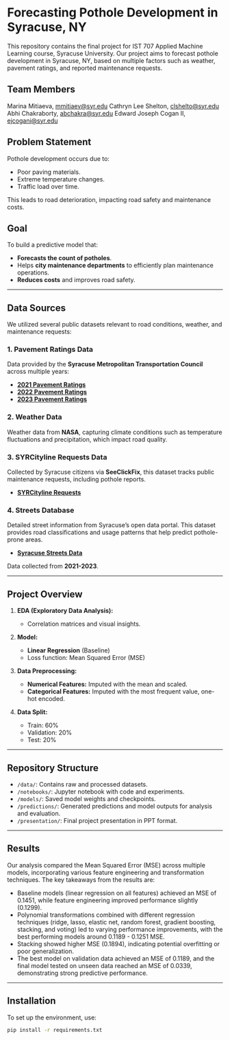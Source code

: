 # Forecasting Pothole Development in Syracuse, NY

This repository contains the final project for IST 707 Applied Machine Learning course, Syracuse University. Our project aims to forecast pothole development in Syracuse, NY, based on multiple factors such as weather, pavement ratings, and reported maintenance requests.

## Team Members

Marina Mitiaeva, mmitiaev@syr.edu
Cathryn Lee Shelton, clshelto@syr.edu
Abhi Chakraborty, abchakra@syr.edu
Edward Joseph Cogan II, ejcogani@syr.edu

## Problem Statement

Pothole development occurs due to:
- Poor paving materials.
- Extreme temperature changes.
- Traffic load over time.

This leads to road deterioration, impacting road safety and maintenance costs.

## Goal

To build a predictive model that:
- **Forecasts the count of potholes**.
- Helps **city maintenance departments** to efficiently plan maintenance operations.
- **Reduces costs** and improves road safety.

---

## **Data Sources**

We utilized several public datasets relevant to road conditions, weather, and maintenance requests:

### 1. **Pavement Ratings Data**  
   Data provided by the **Syracuse Metropolitan Transportation Council** across multiple years:
   - [**2021 Pavement Ratings**](https://data.syr.gov/datasets/4fd187e47c59492cabf55344beb8d538_0/explore?location=43.034839%2C-76.140694%2C12.76)  
   - [**2022 Pavement Ratings**](https://data.syr.gov/maps/4f7775b13afa4227a772124edfb610fc/about)  
   - [**2023 Pavement Ratings**](https://data.syr.gov/datasets/442deefc49b2494c8cc5708e36c06cdb_0/explore?location=43.034839%2C-76.140694%2C12.76)  

### 2. **Weather Data**  
   Weather data from **NASA**, capturing climate conditions such as temperature fluctuations and precipitation, which impact road quality.  

### 3. **SYRCityline Requests Data**  
   Collected by Syracuse citizens via **SeeClickFix**, this dataset tracks public maintenance requests, including pothole reports.  
   - [**SYRCityline Requests**](https://data.syr.gov/datasets/0d58a53ccb22457990161d756ed8a870_0/explore)  

### 4. **Streets Database**  
   Detailed street information from Syracuse’s open data portal. This dataset provides road classifications and usage patterns that help predict pothole-prone areas.  
   - [**Syracuse Streets Data**](https://data.syr.gov/datasets/47cadd4fe5b344f895c5a3e672463899_0/explore)  

Data collected from **2021-2023**.

---

## Project Overview

1. **EDA (Exploratory Data Analysis):**
   - Correlation matrices and visual insights.
   
2. **Model:** 
   - **Linear Regression** (Baseline)
   - Loss function: Mean Squared Error (MSE)

3. **Data Preprocessing:**
   - **Numerical Features:** Imputed with the mean and scaled.
   - **Categorical Features:** Imputed with the most frequent value, one-hot encoded.

4. **Data Split:**
   - Train: 60%
   - Validation: 20%
   - Test: 20%

---

## Repository Structure

- `/data/`: Contains raw and processed datasets.
- `/notebooks/`: Jupyter notebook with code and experiments.
- `/models/`: Saved model weights and checkpoints.
- `/predictions/`: Generated predictions and model outputs for analysis and evaluation.
- `/presentation/`: Final project presentation in PPT format.

---

## Results

Our analysis compared the Mean Squared Error (MSE) across multiple models, incorporating various feature engineering and transformation techniques. The key takeaways from the results are:

- Baseline models (linear regression on all features) achieved an MSE of 0.1451, while feature engineering improved performance slightly (0.1299).
- Polynomial transformations combined with different regression techniques (ridge, lasso, elastic net, random forest, gradient boosting, stacking, and voting) led to varying performance improvements, with the best performing models around 0.1189 - 0.1251 MSE.
- Stacking showed higher MSE (0.1894), indicating potential overfitting or poor generalization.
- The best model on validation data achieved an MSE of 0.1189, and the final model tested on unseen data reached an MSE of 0.0339, demonstrating strong predictive performance.

---

## Installation

To set up the environment, use:

```bash
pip install -r requirements.txt
